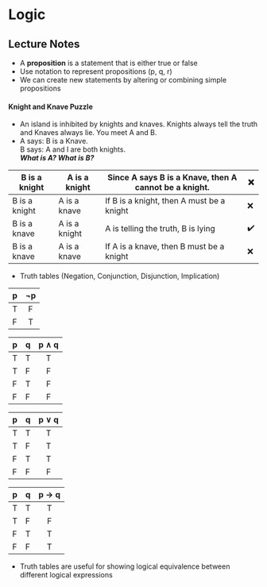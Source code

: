 # Logic

## Lecture Notes
* A **proposition** is a statement that is either true or false
* Use notation to represent propositions (p, q, r)
* We can create new statements by altering or combining simple propositions
#### **Knight and Knave Puzzle**
  * An island is inhibited by knights and knaves. Knights always tell the truth and Knaves always lie. You meet A and B.
  * A says: B is a Knave. \
  B says: A and I are both knights. \
  ***What is A? What is B?*** 

| B is a knight  | A is a knight | Since A says B is a Knave, then A cannot be a knight. | ❌|
| --- | ---- | ---- | ----|
| B is a knight  | A is a knave | If B is a knight, then A must be a knight | ❌ |
| B is a knave  | A is a knight  | A is telling the truth, B is lying | ✔️ |
| B is a knave | A is a knave | If A is a knave, then B must be a knight | ❌ |

* Truth tables (Negation, Conjunction, Disjunction, Implication)

| p | ¬p |
|--|:--:|
| T| F|
|F| T|

| p | q | p ∧ q |
| ---|---|:---:|
| T | T | T|
|T | F | F|
|F | T | F| 
|F | F | F |

| p | q | p ∨ q |
| ---|---|:---:|
| T | T | T|
|T | F | T|
|F | T | T| 
|F | F | F |

| p | q | p → q |
| ---|---|:---:|
| T | T | T|
|T | F | F|
|F | T | T| 
|F | F | T |

* Truth tables are useful for showing logical equivalence between different logical expressions
